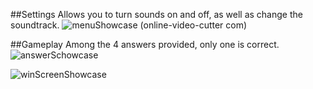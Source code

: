 ##Settings
Allows you to turn sounds on and off, as well as change the soundtrack.
![menuShowcase (online-video-cutter com)](https://github.com/Sargerid/QuizMaster/assets/113148959/40062240-dd47-4fb3-9cff-007434e399f6)

##Gameplay
Among the 4 answers provided, only one is correct.
![answerSchowcase](https://github.com/Sargerid/QuizMaster/assets/113148959/e08d0788-66e1-4f49-9a48-f7baaf78c01f)

![winScreenShowcase](https://github.com/Sargerid/QuizMaster/assets/113148959/ac8349de-1987-4f20-8eac-fcbfd8c46053)
